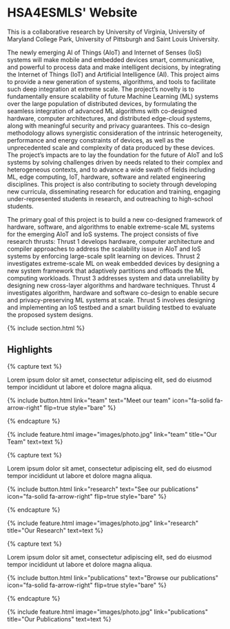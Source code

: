 ---
---

# HSA4ESMLS' Website

This is a collaborative research by University of Virginia, University of Maryland College Park, University of Pittsburgh and Saint Louis University.

The newly emerging AI of Things (AIoT) and Internet of Senses (IoS) systems will make mobile and embedded devices smart, communicative, and powerful to process data and make intelligent decisions, by integrating the Internet of Things (IoT) and Artificial Intelligence (AI). This project aims to provide a new generation of systems, algorithms, and tools to facilitate such deep integration at extreme scale. The project’s novelty is to fundamentally ensure scalability of future Machine Learning (ML) systems over the large population of distributed devices, by formulating the seamless integration of advanced ML algorithms with co-designed hardware, computer architectures, and distributed edge-cloud systems, along with meaningful security and privacy guarantees. This co-design methodology allows synergistic consideration of the intrinsic heterogeneity, performance and energy constraints of devices, as well as the unprecedented scale and complexity of data produced by these devices. The project’s impacts are to lay the foundation for the future of AIoT and IoS systems by solving challenges driven by needs related to their complex and heterogeneous contexts, and to advance a wide swath of fields including ML, edge computing, IoT, hardware, software and related engineering disciplines. This project is also contributing to society through developing new curricula, disseminating research for education and training, engaging under-represented students in research, and outreaching to high-school students.

The primary goal of this project is to build a new co-designed framework of hardware, software, and algorithms to enable extreme-scale ML systems for the emerging AIoT and IoS systems. The project consists of five research thrusts: Thrust 1 develops hardware, computer architecture and compiler approaches to address the scalability issue in AIoT and IoS systems by enforcing large-scale split learning on devices. Thrust 2 investigates extreme-scale ML on weak embedded devices by designing a new system framework that adaptively partitions and offloads the ML computing workloads. Thrust 3 addresses system and data unreliability by designing new cross-layer algorithms and hardware techniques. Thrust 4 investigates algorithm, hardware and software co-design to enable secure and privacy-preserving ML systems at scale. Thrust 5 involves designing and implementing an IoS testbed and a smart building testbed to evaluate the proposed system designs.

{% include section.html %}

## Highlights

{% capture text %}

Lorem ipsum dolor sit amet, consectetur adipiscing elit, sed do eiusmod tempor incididunt ut labore et dolore magna aliqua.

{%
  include button.html
  link="team"
  text="Meet our team"
  icon="fa-solid fa-arrow-right"
  flip=true
  style="bare"
%}

{% endcapture %}

{%
  include feature.html
  image="images/photo.jpg"
  link="team"
  title="Our Team"
  text=text
%}

{% capture text %}

Lorem ipsum dolor sit amet, consectetur adipiscing elit, sed do eiusmod tempor incididunt ut labore et dolore magna aliqua.

{%
  include button.html
  link="research"
  text="See our publications"
  icon="fa-solid fa-arrow-right"
  flip=true
  style="bare"
%}

{% endcapture %}

{%
  include feature.html
  image="images/photo.jpg"
  link="research"
  title="Our Research"
  text=text
%}

{% capture text %}

Lorem ipsum dolor sit amet, consectetur adipiscing elit, sed do eiusmod tempor incididunt ut labore et dolore magna aliqua.

{%
  include button.html
  link="publications"
  text="Browse our publications"
  icon="fa-solid fa-arrow-right"
  flip=true
  style="bare"
%}

{% endcapture %}

{%
  include feature.html
  image="images/photo.jpg"
  link="publications"
  title="Our Publications"
  text=text
%}


